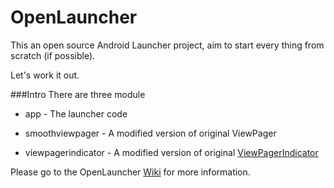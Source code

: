 # OpenLauncher

This an open source Android Launcher project, aim to start every thing from scratch (if possible).

Let's work it out.

###Intro
There are three module

- app - The launcher code

- smoothviewpager - A modified version of original ViewPager

- viewpagerindicator - A modified version of original [ViewPagerIndicator](https://github.com/JakeWharton/ViewPagerIndicator)



Please go to the OpenLauncher [Wiki](https://github.com/Benny-Kok/OpenLauncher/wiki) for more information.
